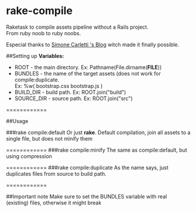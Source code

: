 rake-compile
============

Raketask to compile assets pipeline without a Rails project.<br>
From ruby noob to ruby noobs.

Especial thanks to [Simone Carletti 's Blog](http://simonecarletti.com/blog/2011/09/using-sprockets-without-a-railsrack-project/) witch made it finally possible.

##Setting up
**Variables:**
* ROOT - the main directory. Ex: Pathname(File.dirname(__FILE__))
* BUNDLES - the name of the target assets (does not work for compile:duplicate. <br>     Ex: %w( bootstrap.css bootstrap.js )
* BUILD_DIR - build path. Ex: ROOT.join("build")
* SOURCE_DIR - source path. Ex: ROOT.join("src")

============

##Usage

###rake compile:default
Or just **rake**. Default compilation, join all assets to a single file, but does not minify them

============
###rake compile:minify
The same as compile:default, but using compression

============
###rake compile:duplicate
As the name says, just duplicates files from source to build path.

============

##Important note
Make sure to set the BUNDLES variable with real (existing) files, otherwise it might break
